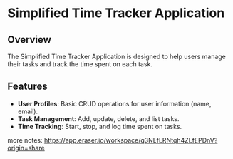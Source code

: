 # Simplified Time Tracker Application
## Overview
The Simplified Time Tracker Application is designed to help users manage their tasks and track the time spent on each task. 

## Features
- **User Profiles**: Basic CRUD operations for user information (name, email).
- **Task Management**: Add, update, delete, and list tasks.
- **Time Tracking**: Start, stop, and log time spent on tasks.

more notes:
https://app.eraser.io/workspace/q3NLfLRNtqh4ZLfEPDnV?origin=share

